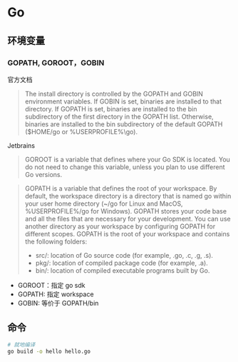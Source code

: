 # Go

## 环境变量

### GOPATH, GOROOT，GOBIN

官方文档

>The install directory is controlled by the GOPATH and GOBIN environment variables. If GOBIN is set, binaries are installed to that directory. If GOPATH is set, binaries are installed to the bin subdirectory of the first directory in the GOPATH list. Otherwise, binaries are installed to the bin subdirectory of the default GOPATH ($HOME/go or %USERPROFILE%\go).

Jetbrains 

>GOROOT is a variable that defines where your Go SDK is located. You do not need to change this variable, unless you plan to use different Go versions.

>GOPATH is a variable that defines the root of your workspace. By default, the workspace directory is a directory that is named go within your user home directory (~/go for Linux and MacOS, %USERPROFILE%/go for Windows). GOPATH stores your code base and all the files that are necessary for your development. You can use another directory as your workspace by configuring GOPATH for different scopes. GOPATH is the root of your workspace and contains the following folders:
>
>* src/: location of Go source code (for example, .go, .c, .g, .s).
>* pkg/: location of compiled package code (for example, .a).
>* bin/: location of compiled executable programs built by Go.

* GOROOT：指定 go sdk
* GOPATH: 指定 workspace
* GOBIN: 等价于 GOPATH/bin

## 命令

```sh
# 就地编译
go build -o hello hello.go


```


